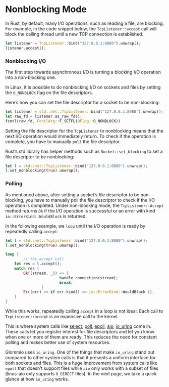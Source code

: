 # Nonblocking Mode

In Rust, by default, many I/O operations, such as reading a file, are blocking. For example, in the code snippet below, the `TcpListener::accept` call will block the calling thread until a new TCP connection is established.

```rust
let listener = TcpListener::bind("127.0.0.1:8080").unwrap();
listener.accept();
```

### Nonblocking I/O

The first step towards asynchronous I/O is turning a blocking I/O operation into a non-blocking one.

In Linux, it is possible to do nonblocking I/O on sockets and files by setting the `O_NONBLOCK` flag on the file descriptors.

Here’s how you can set the file descriptor for a socket to be non-blocking:

```rust
let listener = std::net::TcpListener::bind("127.0.0.1:8080").unwrap();
let raw_fd = listener.as_raw_fd();
fcntl(raw_fd, FcntlArg::F_SETFL(OFlag::O_NONBLOCK))
```

Setting the file descriptor for the `TcpListener` to nonblocking means that the next I/O operation would immediately return. To check if the operation is complete, you have to manually `poll` the file descriptor.

Rust’s std library has helper methods such as `Socket::set_blocking` to set a file descriptor to be nonblocking:

```rust
let l = std::net::TcpListener::bind("127.0.0.1:8080").unwrap();
l.set_nonblocking(true).unwrap();
```

### Polling

As mentioned above, after setting a socket’s file descriptor to be non-blocking, you have to manually poll the file descriptor to check if the I/O operation is completed. Under non-blocking mode, the `TcpListener::Accept` method returns `Ok` if the I/O operation is successful or an error with kind `io::ErrorKind::WouldBlock` is returned.

In the following example, we `loop` until the I/O operation is ready by repeatedly calling `accept`:

```rust
let l = std::net::TcpListener::bind("127.0.0.1:8080").unwrap();
l.set_nonblocking(true).unwrap();

loop {
		// the accept call
    let res = l.accept();
    match res {
        Ok((stream, _)) => {
						handle_connection(stream);
						break;
				}
        Err(err) => if err.kind() == io::ErrorKind::WouldBlock {},
    }
}
```

While this works, repeatedly calling `accept` in a loop is not ideal. Each call to `TcpListener::accept` is an expensive call to the kernel.

This is where system calls like [select](http://man7.org/linux/man-pages/man2/select.2.html), [poll,](http://man7.org/linux/man-pages/man2/poll.2.html) [epoll](http://man7.org/linux/man-pages/man7/epoll.7.html), [aio](https://man7.org/linux/man-pages/man7/aio.7.html), [io_uring](https://man.archlinux.org/man/io_uring.7.en) come in. These calls let you register interest for file descriptors and let you know when one or more of them are ready. This reduces the need for constant polling and makes better use of system resources.

Glommio uses `io_uring`. One of the things that make `io_uring` stand out compared to other system calls is that it presents a uniform interface for both sockets and files. This is a huge improvement from system calls like `epoll` that doesn’t support files while `aio` only works with a subset of files (linus-aio only supports `O_DIRECT` files). In the next page, we take a quick glance at how `io_uring` works.
